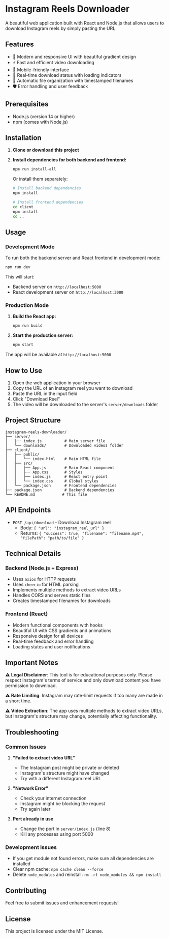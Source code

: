 # Instagram Reels Downloader

A beautiful web application built with React and Node.js that allows users to download Instagram reels by simply pasting the URL.

## Features

- 🎨 Modern and responsive UI with beautiful gradient design
- ⚡ Fast and efficient video downloading
- 📱 Mobile-friendly interface
- 🔄 Real-time download status with loading indicators
- 📁 Automatic file organization with timestamped filenames
- 🛡️ Error handling and user feedback

## Prerequisites

- Node.js (version 14 or higher)
- npm (comes with Node.js)

## Installation

1. **Clone or download this project**

2. **Install dependencies for both backend and frontend:**
   ```bash
   npm run install-all
   ```

   Or install them separately:
   ```bash
   # Install backend dependencies
   npm install
   
   # Install frontend dependencies
   cd client
   npm install
   cd ..
   ```

## Usage

### Development Mode

To run both the backend server and React frontend in development mode:

```bash
npm run dev
```

This will start:
- Backend server on `http://localhost:5000`
- React development server on `http://localhost:3000`

### Production Mode

1. **Build the React app:**
   ```bash
   npm run build
   ```

2. **Start the production server:**
   ```bash
   npm start
   ```

The app will be available at `http://localhost:5000`

## How to Use

1. Open the web application in your browser
2. Copy the URL of an Instagram reel you want to download
3. Paste the URL in the input field
4. Click "Download Reel"
5. The video will be downloaded to the server's `server/downloads` folder

## Project Structure

```
instagram-reels-downloader/
├── server/
│   ├── index.js          # Main server file
│   └── downloads/        # Downloaded videos folder
├── client/
│   ├── public/
│   │   └── index.html    # Main HTML file
│   ├── src/
│   │   ├── App.js        # Main React component
│   │   ├── App.css       # Styles
│   │   ├── index.js      # React entry point
│   │   └── index.css     # Global styles
│   └── package.json      # Frontend dependencies
├── package.json          # Backend dependencies
└── README.md            # This file
```

## API Endpoints

- `POST /api/download` - Download Instagram reel
  - Body: `{ "url": "instagram_reel_url" }`
  - Returns: `{ "success": true, "filename": "filename.mp4", "filePath": "path/to/file" }`

## Technical Details

### Backend (Node.js + Express)
- Uses `axios` for HTTP requests
- Uses `cheerio` for HTML parsing
- Implements multiple methods to extract video URLs
- Handles CORS and serves static files
- Creates timestamped filenames for downloads

### Frontend (React)
- Modern functional components with hooks
- Beautiful UI with CSS gradients and animations
- Responsive design for all devices
- Real-time feedback and error handling
- Loading states and user notifications

## Important Notes

⚠️ **Legal Disclaimer**: This tool is for educational purposes only. Please respect Instagram's terms of service and only download content you have permission to download.

⚠️ **Rate Limiting**: Instagram may rate-limit requests if too many are made in a short time.

⚠️ **Video Extraction**: The app uses multiple methods to extract video URLs, but Instagram's structure may change, potentially affecting functionality.

## Troubleshooting

### Common Issues

1. **"Failed to extract video URL"**
   - The Instagram post might be private or deleted
   - Instagram's structure might have changed
   - Try with a different Instagram reel URL

2. **"Network Error"**
   - Check your internet connection
   - Instagram might be blocking the request
   - Try again later

3. **Port already in use**
   - Change the port in `server/index.js` (line 8)
   - Kill any processes using port 5000

### Development Issues

- If you get module not found errors, make sure all dependencies are installed
- Clear npm cache: `npm cache clean --force`
- Delete `node_modules` and reinstall: `rm -rf node_modules && npm install`

## Contributing

Feel free to submit issues and enhancement requests!

## License

This project is licensed under the MIT License. 